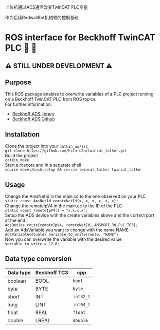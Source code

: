 上位机通过ADS通信改变TwinCAT PLC变量

作为后续RedwallBot机械臂的控制基础


# ROS interface for Beckhoff TwinCAT PLC :robot: :rotating_light:

## :warning: STILL UNDER DEVELOPMENT :warning:

## Purpose

This ROS package enables to overwrite variables of a PLC project running on a Beckhoff TwinCAT PLC from ROS topics. \
For further information:

- [Beckhoff ADS library](https://infosys.beckhoff.com/content/1033/tc3_ads_intro/index.html)
- [Beckhoff ADS Github](https://github.com/Beckhoff/ADS)

## Installation

Clone the project into your `catkin_ws/src` \
`git clone https://github.com/hslu-c2a/twincat_talker.git` \
Build the project \
`catkin_make` \
Start a roscore and in a separate shell \
`source devel/bash.setup && rosrun twincat_talker twincat_talker`

## Usage

Change the AmsNetId in the main.cc to the one observed on your PLC \
`static const AmsNetId remoteNetId{x, x, x, x, x, x};` \
Change the remoteIpV4 in the main.cc to the IP of the PLC \
`static const remoteIpV4[] = "x.x.x.x";` \
Setup the ADS device with the create variables above and the correct port at the end \
`AdsDevice route{remoteIpV4, remoteNetId, AMSPORT_R0_PLC_TC3};`
\
Add an AdsVariable you want to change with the name NAME \
`AdsVariable<double> variable_to_write{route, "NAME"}` \
Now you can overwrite the variable with the desired value \
`variable_to_write = 12.0;`

## Data type conversion

| Data type | Beckhoff TC3 | cpp       |
| --------- | ------------ | --------- |
| boolean   | BOOL         | `bool`    |
| byte      | BYTE         | `byte`    |
| short     | INT          | `int32_t` |
| long      | LINT         | `int64_t` |
| float     | REAL         | `float`   |
| double    | LREAL        | `double`  |
